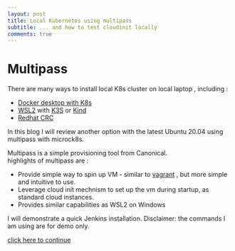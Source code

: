 ```yaml
---
layout: post
title: Local Kubernetes using multipass
subtitle: ... and how to test cloudinit locally
comments: true
---
```


# Multipass   
There are many ways to install local K8s cluster on local laptop , including :
* [Docker desktop with K8s](https://www.docker.com/blog/docker-windows-desktop-now-kubernetes/)
* [WSL2](https://ubuntu.com/wsl) with [K3S](https://k3s.io/) or [Kind](https://kubernetes.io/docs/setup/learning-environment/kind/)
* [Redhat CRC](https://developers.redhat.com/blog/2019/09/05/red-hat-openshift-4-on-your-laptop-introducing-red-hat-codeready-containers/)

In this blog I will review another option with the latest Ubuntu 20.04 using multipass with microck8s.

Multipass is a simple provisioning tool from Canonical.   
highlights of multipass are :
* Provide simple way to spin up VM - similar to [vagrant](https://www.vagrantup.com/)  , but more simple and intuitive to use.
* Leverage cloud init mechnism to set up the vm during startup, as standard cloud instances. 
* Provides similar capabilities as WSL2 on Windows 

I will demonstrate a quick Jenkins installation. 
Disclaimer: the commands I am using are for demo only.

[click here to continue](https://github.com/yanivpaz/yanivpaz.github.io/blob/master/_posts/markdowns/multipass.md) 
